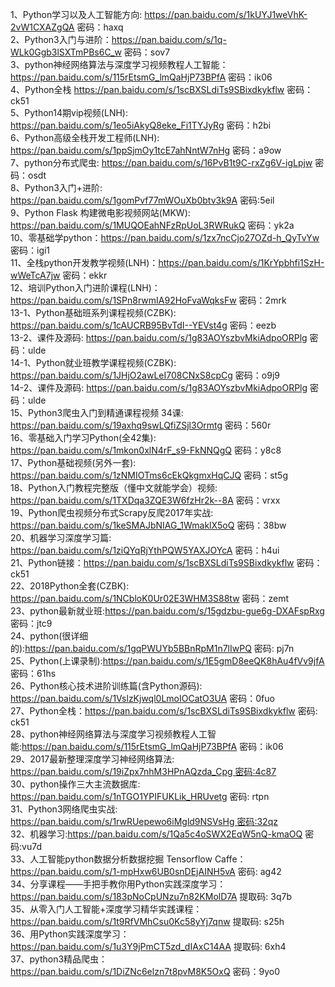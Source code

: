 1、Python学习以及人工智能方向: https://pan.baidu.com/s/1kUYJ1weVhK-2vW1CXAZgQA 密码：haxq  
2、Python3入门与进阶：https://pan.baidu.com/s/1q-WLk0Ggb3lSXTmPBs6C_w 密码：sov7  
3、python神经网络算法与深度学习视频教程人工智能：https://pan.baidu.com/s/115rEtsmG_lmQaHjP73BPfA 密码：ik06  
4、Python全栈 https://pan.baidu.com/s/1scBXSLdiTs9SBixdkykflw 密码：ck51  
5、Python14期vip视频(LNH): https://pan.baidu.com/s/1eo5iAkyQ8eke_Fi1TYJyRg 密码：h2bi  
6、Python高级全栈开发工程师(LNH): https://pan.baidu.com/s/1ppSjmOy1tcE7ahNntW7nHg 密码：a9ow  
7、python分布式爬虫: https://pan.baidu.com/s/16PvB1t9C-rxZg6V-igLpjw 密码：osdt  
8、Python3入门+进阶: https://pan.baidu.com/s/1gomPvf77mWOuXb0btv3k9A 密码:5eil  
9、Python Flask 构建微电影视频网站(MKW): https://pan.baidu.com/s/1MUQOEahNFzRpUoL3RWRukQ 密码：yk2a  
10、零基础学python：https://pan.baidu.com/s/1zx7ncCjo27OZd-h_QyTvYw 密码：igi1  
11、全栈python开发教学视频(LNH)：https://pan.baidu.com/s/1KrYpbhfi1SzH-wWeTcA7jw 密码：ekkr  
12、培训Python入门进阶课程(LNH)：https://pan.baidu.com/s/1SPn8rwmIA92HoFvaWqksFw 密码：2mrk  
13-1、Python基础班系列课程视频(CZBK): https://pan.baidu.com/s/1cAUCRB95BvTdI--YEVst4g 密码：eezb  
13-2、课件及源码: https://pan.baidu.com/s/1g83AOYszbvMkiAdpoORPlg 密码：ulde  
14-1、Python就业班教学课程视频(CZBK): https://pan.baidu.com/s/1JHjO2awLeI708CNxS8cpCg 密码：o9j9  
14-2、课件及源码: https://pan.baidu.com/s/1g83AOYszbvMkiAdpoORPlg 密码：ulde  
15、Python3爬虫入门到精通课程视频 34课: https://pan.baidu.com/s/19axhq9swLQfiZSjl3Ormtg 密码：560r  
16、零基础入门学习Python(全42集): https://pan.baidu.com/s/1mkon0xlN4rF_s9-FkNNQgQ 密码：y8c8  
17、Python基础视频(另外一套): https://pan.baidu.com/s/1zNMIOTms6cEkQkgmxHqCJQ 密码：st5g  
18、Python入门教程完整版（懂中文就能学会）视频: https://pan.baidu.com/s/1TXDqa3ZQE3W6fzHr2k--8A 密码：vrxx  
19、Python爬虫视频分布式Scrapy反爬2017年实战: https://pan.baidu.com/s/1keSMAJbNIAG_1WmaklX5oQ 密码：38bw  
20、机器学习深度学习篇: https://pan.baidu.com/s/1ziQYqRjYthPQW5YAXJOYcA 密码：h4ui  
21、Python链接：https://pan.baidu.com/s/1scBXSLdiTs9SBixdkykflw 密码：ck51  
22、2018Python全套(CZBK): https://pan.baidu.com/s/1NCbloK0Ur02E3WHM3S88tw 密码：zemt  
23、python最新就业班:https://pan.baidu.com/s/15gdzbu-gue6g-DXAFspRxg 密码：jtc9  
24、python(很详细的):https://pan.baidu.com/s/1gqPWUYb5BBnRpM1n7lIwPQ 密码: pj7n  
25、Python(上课录制):https://pan.baidu.com/s/1E5gmD8eeQK8hAu4fVv9jfA 密码：61hs  
26、Python核心技术进阶训练篇(含Python源码): https://pan.baidu.com/s/1VslzKjwql0LmoIOCatO3UA 密码：0fuo  
27、Python全栈：https://pan.baidu.com/s/1scBXSLdiTs9SBixdkykflw 密码: ck51  
28、python神经网络算法与深度学习视频教程人工智能:https://pan.baidu.com/s/115rEtsmG_lmQaHjP73BPfA 密码：ik06  
29、2017最新整理深度学习神经网络算法: https://pan.baidu.com/s/19iZpx7nhM3HPnAQzda_Cpg 密码:4c87  
30、python操作三大主流数据库: https://pan.baidu.com/s/1nTGO1YPIFUKLik_HRUvetg 密码: rtpn  
31、Python3网络爬虫实战: https://pan.baidu.com/s/1rwRUepewo6iMgld9NSVsHg 密码:32qz  
32、机器学习:https://pan.baidu.com/s/1Qa5c4oSWX2EqW5nQ-kmaOQ 密码:vu7d  
33、人工智能python数据分析数据挖掘 Tensorflow Caffe：https://pan.baidu.com/s/1-mpHxw6UB0snDEjAINH5vA 密码: ag42  
34、分享课程——手把手教你用Python实践深度学习：https://pan.baidu.com/s/183pNoCpUNzu7n82KMolD7A 提取码: 3q7b  
35、从零入门人工智能+深度学习精华实践课程：https://pan.baidu.com/s/1t9RfVMhCsu0Kc58yYj7qnw 提取码: s25h  
36、用Python实践深度学习：https://pan.baidu.com/s/1u3Y9jPmCT5zd_dIAxC14AA 提取码: 6xh4  
37、python3精品爬虫：https://pan.baidu.com/s/1DiZNc6elzn7t8pvM8K5OxQ 密码：9yo0  
